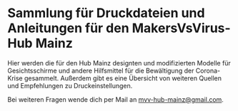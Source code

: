 # Sammlung für Druckdateien und Anleitungen für den MakersVsVirus-Hub Mainz
Hier werden die für den Hub Mainz designten und modifizierten Modelle für Gesichtsschirme und
andere Hilfsmittel für die Bewältigung der Corona-Krise gesammelt. Außerdem gibt es eine Übersicht
von weiteren Quellen und Empfehlungen zu Druckeinstellungen.

Bei weiteren Fragen wende dich per Mail an mvv-hub-mainz@gmail.com.

